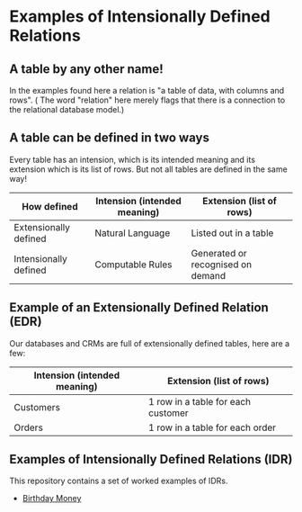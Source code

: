 # Examples of Intensionally Defined Relations

## A table by any other name!
In the examples found here a relation is "a table of data, with columns and rows". ( The word "relation" here merely flags 
that there is a connection to the relational database model.)

## A table can be defined in two ways
Every table has an intension, which is its intended meaning and its extension which is its list of rows. But not all tables 
are defined in the same way!  

| How defined           | Intension (intended meaning) | Extension (list of rows)          |
|-----------------------|------------------------------|-----------------------------------|
| Extensionally defined | Natural Language             | Listed out in a table             |
| Intensionally defined | Computable Rules             | Generated or recognised on demand |

## Example of an Extensionally Defined Relation (EDR)
Our databases and CRMs are full of extensionally defined tables, here are a few:

| Intension (intended meaning) | Extension (list of rows)           |
|------------------------------|------------------------------------|
| Customers                    | 1 row in a table for each customer |
| Orders                       | 1 row in a table for each order    |

## Examples of Intensionally Defined Relations (IDR)
This repository contains a set of worked examples of IDRs.

- [Birthday Money](https://github.com/DavidPratten/idr-examples/tree/main/Birthday_money)




